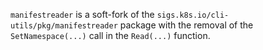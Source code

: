 `manifestreader` is a soft-fork of the `sigs.k8s.io/cli-utils/pkg/manifestreader` package with the removal of the `SetNamespace(...)` call in the `Read(...)` function.
